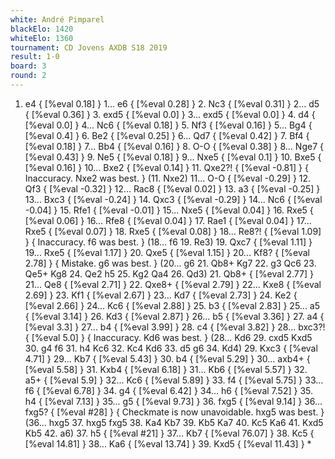 ```yaml
---
white: André Pimparel
blackElo: 1420
whiteElo: 1360
tournament: CD Jovens AXDB S18 2019
result: 1-0
board: 3
round: 2
---
```


1. e4 { [%eval 0.18] } 1... e6 { [%eval 0.28] } 2. Nc3 { [%eval 0.31] } 2... d5 { [%eval 0.36] } 3. exd5 { [%eval 0.0] } 3... exd5 { [%eval 0.0] } 4. d4 { [%eval 0.0] } 4... Nc6 { [%eval 0.18] } 5. Nf3 { [%eval 0.16] } 5... Bg4 { [%eval 0.4] } 6. Be2 { [%eval 0.25] } 6... Qd7 { [%eval 0.42] } 7. Bf4 { [%eval 0.18] } 7... Bb4 { [%eval 0.16] } 8. O-O { [%eval 0.38] } 8... Nge7 { [%eval 0.43] } 9. Ne5 { [%eval 0.18] } 9... Nxe5 { [%eval 0.1] } 10. Bxe5 { [%eval 0.16] } 10... Bxe2 { [%eval 0.14] } 11. Qxe2?! { [%eval -0.81] } { Inaccuracy. Nxe2 was best. } (11. Nxe2) 11... O-O { [%eval -0.29] } 12. Qf3 { [%eval -0.32] } 12... Rac8 { [%eval 0.02] } 13. a3 { [%eval -0.25] } 13... Bxc3 { [%eval -0.24] } 14. Qxc3 { [%eval -0.29] } 14... Nc6 { [%eval -0.04] } 15. Rfe1 { [%eval -0.01] } 15... Nxe5 { [%eval 0.04] } 16. Rxe5 { [%eval 0.06] } 16... Rfe8 { [%eval 0.04] } 17. Rae1 { [%eval 0.04] } 17... Rxe5 { [%eval 0.07] } 18. Rxe5 { [%eval 0.08] } 18... Re8?! { [%eval 1.09] } { Inaccuracy. f6 was best. } (18... f6 19. Re3) 19. Qxc7 { [%eval 1.11] } 19... Rxe5 { [%eval 1.17] } 20. Qxe5 { [%eval 1.15] } 20... Kf8? { [%eval 2.78] } { Mistake. g6 was best. } (20... g6 21. Qb8+ Kg7 22. g3 Qc6 23. Qe5+ Kg8 24. Qe2 h5 25. Kg2 Qa4 26. Qd3) 21. Qb8+ { [%eval 2.77] } 21... Qe8 { [%eval 2.71] } 22. Qxe8+ { [%eval 2.79] } 22... Kxe8 { [%eval 2.69] } 23. Kf1 { [%eval 2.67] } 23... Kd7 { [%eval 2.73] } 24. Ke2 { [%eval 2.66] } 24... Kc6 { [%eval 2.88] } 25. b3 { [%eval 2.83] } 25... a5 { [%eval 3.14] } 26. Kd3 { [%eval 2.87] } 26... b5 { [%eval 3.36] } 27. a4 { [%eval 3.3] } 27... b4 { [%eval 3.99] } 28. c4 { [%eval 3.82] } 28... bxc3?! { [%eval 5.0] } { Inaccuracy. Kd6 was best. } (28... Kd6 29. cxd5 Kxd5 30. g4 f6 31. h4 Kc6 32. Kc4 Kd6 33. d5 g6 34. Kd4) 29. Kxc3 { [%eval 4.71] } 29... Kb7 { [%eval 5.43] } 30. b4 { [%eval 5.29] } 30... axb4+ { [%eval 5.58] } 31. Kxb4 { [%eval 6.18] } 31... Kb6 { [%eval 5.57] } 32. a5+ { [%eval 5.9] } 32... Kc6 { [%eval 5.89] } 33. f4 { [%eval 5.75] } 33... f6 { [%eval 6.78] } 34. g4 { [%eval 6.42] } 34... h6 { [%eval 7.52] } 35. h4 { [%eval 7.13] } 35... g5 { [%eval 9.73] } 36. fxg5 { [%eval 9.14] } 36... fxg5? { [%eval #28] } { Checkmate is now unavoidable. hxg5 was best. } (36... hxg5 37. hxg5 fxg5 38. Ka4 Kb7 39. Kb5 Ka7 40. Kc5 Ka6 41. Kxd5 Kb5 42. a6) 37. h5 { [%eval #21] } 37... Kb7 { [%eval 76.07] } 38. Kc5 { [%eval 14.81] } 38... Ka6 { [%eval 13.74] } 39. Kxd5 { [%eval 11.43] } *
